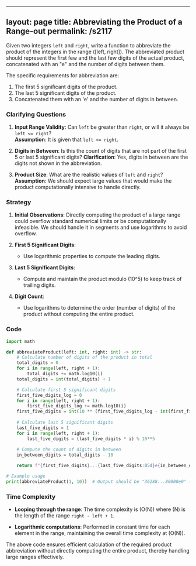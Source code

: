 
---
layout: page
title:  Abbreviating the Product of a Range-out
permalink: /s2117
---

Given two integers `left` and `right`, write a function to abbreviate the product of the integers in the range \([left, right]\). The abbreviated product should represent the first few and the last few digits of the actual product, concatenated with an "e" and the number of digits between them.

The specific requirements for abbreviation are:
1. The first 5 significant digits of the product.
2. The last 5 significant digits of the product.
3. Concatenated them with an 'e' and the number of digits in between.

### Clarifying Questions

1. **Input Range Validity**: Can `left` be greater than `right`, or will it always be `left <= right`?  
   **Assumption**: It is given that `left <= right`.

2. **Digits in Between**: Is this the count of digits that are not part of the first 5 or last 5 significant digits?
   **Clarification**: Yes, digits in between are the digits not shown in the abbreviation.

3. **Product Size**: What are the realistic values of `left` and `right`?
   **Assumption**: We should expect large values that would make the product computationally intensive to handle directly.

### Strategy

1. **Initial Observations**: Directly computing the product of a large range could overflow standard numerical limits or be computationally infeasible. We should handle it in segments and use logarithms to avoid overflow.

2. **First 5 Significant Digits**:
    - Use logarithmic properties to compute the leading digits.

3. **Last 5 Significant Digits**:
    - Compute and maintain the product modulo \(10^5\) to keep track of trailing digits.

4. **Digit Count**:
    - Use logarithms to determine the order (number of digits) of the product without computing the entire product.

### Code

```python
import math

def abbreviateProduct(left: int, right: int) -> str:
    # Calculate number of digits of the product in total
    total_digits = 0
    for i in range(left, right + 1):
        total_digits += math.log10(i)
    total_digits = int(total_digits) + 1

    # Calculate first 5 significant digits
    first_five_digits_log = 0
    for i in range(left, right + 1):
        first_five_digits_log += math.log10(i)
    first_five_digits = int(10 ** (first_five_digits_log - int(first_five_digits_log) + 4))
    
    # Calculate last 5 significant digits
    last_five_digits = 1
    for i in range(left, right + 1):
        last_five_digits = (last_five_digits * i) % 10**5
    
    # Compute the count of digits in between
    in_between_digits = total_digits - 10

    return f"{first_five_digits}...{last_five_digits:05d}e{in_between_digits}"

# Example usage
print(abbreviateProduct(1, 10))  # Output should be "36288...80000e0" (or similar, based on approximation precision)
```

### Time Complexity

- **Looping through the range**: The time complexity is \(O(N)\) where \(N\) is the length of the range `right - left + 1`.

- **Logarithmic computations**: Performed in constant time for each element in the range, maintaining the overall time complexity at \(O(N)\).

The above code ensures efficient calculation of the required product abbreviation without directly computing the entire product, thereby handling large ranges effectively.